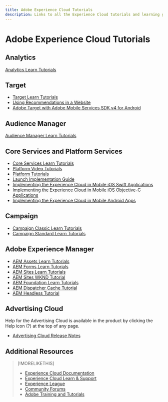 ```yaml
---
title: Adobe Experience Cloud Tutorials
description: Links to all the Experience Cloud tutorials and learning guides
---
```


# Adobe Experience Cloud Tutorials

## Analytics

[Analytics Learn Tutorials](https://docs.adobe.com/content/help/en/analytics-learn/tutorials/overview.html)

## Target

* [Target Learn Tutorials](https://docs.adobe.com/content/help/en/target-learn/tutorials/overview.html)
* [Using Recommendations in a Website](https://docs.adobe.com/content/help/en/target-learn/recommendations-in-a-website/overview.html)
* [Adobe Target with Adobe Mobile Services SDK v4 for Android](https://docs.adobe.com/content/help/en/target-learn/mobile-sdk-v4-android/overview.html)

## Audience Manager

[Audience Manager Learn Tutorials](https://docs.adobe.com/content/help/en/audience-manager-learn/tutorials/overview.html)

## Core Services and Platform Services

* [Core Services Learn Tutorials](https://docs.adobe.com/content/help/en/core-services-learn/tutorials/overview.html)
* [Platform Video Tutorials](https://docs.adobe.com/content/help/en/platform-learn/tutorials/overview.html)
* [Platform Tutorials](https://docs.adobe.com/content/help/en/experience-platform/tutorials/home.html)
* [Launch Implementation Guide](https://docs.adobe.com/content/help/en/core-services-learn/implementing-in-websites-with-launch/index.html)
* [Implementing the Experience Cloud in Mobile iOS Swift Applications](https://docs.adobe.com/content/help/en/core-services-learn/implementing-in-mobile-ios-swift-apps-with-launch/index.html)
* [Implementing the Experience Cloud in Mobile iOS Objective-C Applications](https://docs.adobe.com/content/help/en/core-services-learn/implementing-in-mobile-ios-objective-c-apps-with-launch/index.html)
* [Implementing the Experience Cloud in Mobile Android Apps](https://docs.adobe.com/content/help/en/core-services-learn/implementing-in-mobile-android-apps-with-launch/index.html)

## Campaign

* [Campaign Classic Learn Tutorials](https://docs.adobe.com/content/help/en/campaign-classic-learn/tutorials/overview.html)
* [Campaign Standard Learn Tutorials](https://docs.adobe.com/content/help/en/campaign-standard-learn/tutorials/overview.html)

## Adobe Experience Manager

* [AEM Assets Learn Tutorials](https://docs.adobe.com/content/help/en/experience-manager-learn/assets/overview.html)
* [AEM Forms Learn Tutorials](https://docs.adobe.com/content/help/en/experience-manager-learn/forms/overview.html)
* [AEM Sites Learn Tutorials](https://docs.adobe.com/content/help/en/experience-manager-learn/sites/overview.html)
* [AEM Sites WKND Tutorial](https://docs.adobe.com/content/help/en/experience-manager-learn/getting-started-wknd-tutorial-develop/overview.html)
* [AEM Foundation Learn Tutorials](https://docs.adobe.com/content/help/en/experience-manager-learn/assets/overview.html)
* [AEM Dispatcher Cache Tutorial](https://docs.adobe.com/content/help/en/experience-manager-learn/dispatcher-tutorial/overview.html)
* [AEM Headless Tutorial](https://docs.adobe.com/content/help/en/experience-manager-learn/getting-started-with-aem-headless/overview.html)

## Advertising Cloud

Help for the Advertising Cloud is available in the product by clicking the Help icon (?) at the top of any page.

* [Advertising Cloud Release Notes](https://docs.adobe.com/content/help/en/release-notes/experience-cloud/current.html#adcloud)

## Additional Resources

>[!MORELIKETHIS]
>
>* [Experience Cloud Documentation](https://docs.adobe.com/content/help/en/experience-cloud/user-guides/home.html)
>* [Experience Cloud Learn & Support](https://helpx.adobe.com/support/experience-cloud.html)
>* [Experience League](https://experienceleague.adobe.com/)
>* [Community Forums](https://forums.adobe.com/community/experience-cloud/)
>* [Adobe Training and Tutorials](https://helpx.adobe.com/learning.html?promoid=KAUDK)
